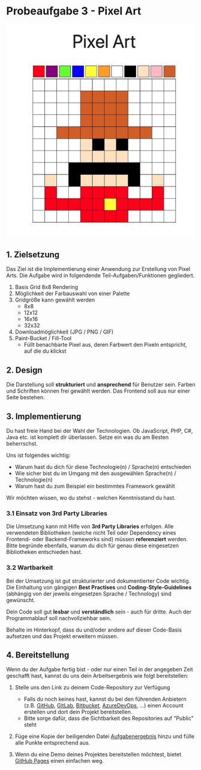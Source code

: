 # Probeaufgabe 3 - Pixel Art

![Pixel Art Beispiel](pixel&#32;art&#32;demo.jpg)

## 1. Zielsetzung

Das Ziel ist die Implementierung einer Anwendung zur Erstellung von Pixel Arts. Die Aufgabe wird in folgendende Teil-Aufgaben/Funktionen gegliedert.

1. Basis Grid 8x8 Rendering
2. Möglichkeit der Farbauswahl von einer Palette
3. Gridgröße kann gewählt werden
   - 8x8
   - 12x12
   - 16x16
   - 32x32
4. Downloadmöglichkeit (JPG / PNG / GIF)
5. Paint-Bucket / Fill-Tool
   - Füllt benachbarte Pixel aus, deren Farbwert den Pixeln entspricht, auf die du klickst

## 2. Design

Die Darstellung soll **strukturiert** und **ansprechend** für Benutzer sein. Farben und Schriften können frei gewählt werden. Das Frontend soll aus nur einer Seite bestehen.

## 3. Implementierung

Du hast freie Hand bei der Wahl der Technologien. Ob JavaScript, PHP, C#, Java etc. ist komplett dir überlassen. Setze ein was du am Besten beherrschst.

Uns ist folgendes wichtig:

- Warum hast du dich für diese Technologie(n) / Sprache(n) entschieden
- Wie sicher bist du im Umgang mit den ausgewählen Sprache(n) / Technologie(n)
- Warum hast du zum Beispiel ein bestimmtes Framework gewählt

Wir möchten wissen, wo du stehst - welchen Kenntnisstand du hast.

### 3.1 Einsatz von 3rd Party Libraries

Die Umsetzung kann mit Hilfe von **3rd Party Libraries** erfolgen. Alle verwendeten Bibliotheken (welche nicht Teil oder Dependency eines Frontend- oder Backend-Frameworks sind) müssen **referenziert** werden. Bitte begründe ebenfalls, warum du dich für genau diese eingesetzen Bibliotheken entschieden hast.

### 3.2 Wartbarkeit

Bei der Umsetzung ist gut strukturierter und dokumentierter Code wichtig. Die Einhaltung von gängigen **Best Practises** und **Coding-Style-Guidelines** (abhängig von der jeweils eingesetzen Sprache / Technology) sind gewünscht.

Dein Code soll gut **lesbar** und **verständlich** sein - auch für dritte. Auch der Programmablauf soll nachvollziehbar sein.

Behalte im Hinterkopf, dass du und/oder andere auf dieser Code-Basis aufsetzen und das Projekt erweitern müssen.

## 4. Bereitstellung

Wenn du der Aufgabe fertig bist - oder nur einen Teil in der angegeben Zeit geschafft hast, kannst du uns dein Arbeitsergebnis wie folgt bereitstellen:

1. Stelle uns den Link zu deinem Code-Repository zur Verfügung
   - Falls du noch keines hast, kannst du bei den führenden Anbietern (z.B. [GitHub](https://github.com/), [GitLab](https://about.gitlab.com/), [Bitbucket](https://bitbucket.org/), [AzureDevOps](https://dev.azure.com/), ...) einen Account erstellen und dort dein Projekt bereitstellen.
   - Bitte sorge dafür, dass die Sichtbarkeit des Repositories auf "Public" steht

2. Füge eine Kopie der beiligenden Datei [Aufgabenergebnis](Aufgabenergebnis.md) hinzu und fülle alle Punkte entsprechend aus.

3. Wenn du eine Demo deines Projektes bereitstellen möchtest, bietet [GitHub Pages](https://pages.github.com/) einen einfachen weg.
